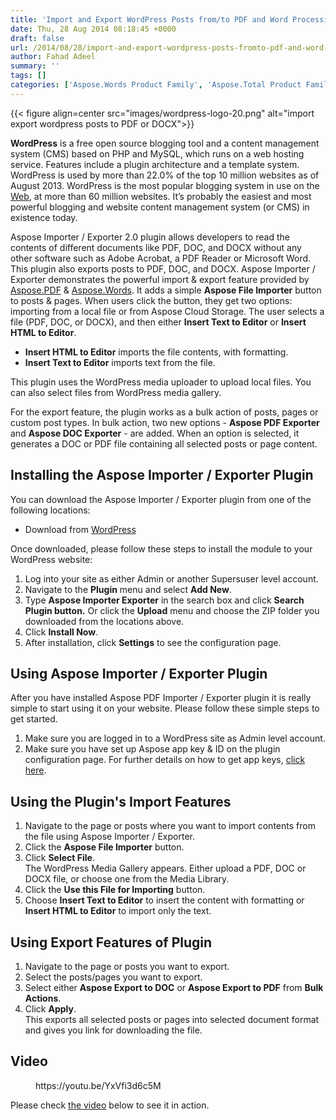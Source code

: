 ```yaml
---
title: 'Import and Export WordPress Posts from/to PDF and Word Processing Documents without Losing Format with WordPress Plugin'
date: Thu, 28 Aug 2014 08:18:45 +0000
draft: false
url: /2014/08/28/import-and-export-wordpress-posts-fromto-pdf-and-word-processing-documents-without-losing-format-plugin-for-wordpress/
author: Fahad Adeel
summary: ''
tags: []
categories: ['Aspose.Words Product Family', 'Aspose.Total Product Family', 'Aspose.PDF Product Family']
---
```




{{< figure align=center src="images/wordpress-logo-20.png" alt="import export wordpress posts to PDF or DOCX">}}


**WordPress** is a free open source blogging tool and a content management system (CMS) based on PHP and MySQL, which runs on a web hosting service. Features include a plugin architecture and a template system. WordPress is used by more than 22.0% of the top 10 million websites as of August 2013. WordPress is the most popular blogging system in use on the [Web][1], at more than 60 million websites. It’s probably the easiest and most powerful blogging and website content management system (or CMS) in existence today.

Aspose Importer / Exporter 2.0 plugin allows developers to read the contents of different documents like PDF, DOC, and DOCX without any other software such as Adobe Acrobat, a PDF Reader or Microsoft Word. This plugin also exports posts to PDF, DOC, and DOCX. Aspose Importer / Exporter demonstrates the powerful import & export feature provided by [Aspose.PDF][2] & [Aspose.Words][3]. It adds a simple **Aspose File Importer** button to posts & pages. When users click the button, they get two options: importing from a local file or from Aspose Cloud Storage. The user selects a file (PDF, DOC, or DOCX), and then either **Insert Text to Editor** or **Insert HTML to Editor**.

*   **Insert HTML to Editor** imports the file contents, with formatting.
*   **Insert Text to Editor** imports text from the file.

This plugin uses the WordPress media uploader to upload local files. You can also select files from WordPress media gallery.

For the export feature, the plugin works as a bulk action of posts, pages or custom post types. In bulk action, two new options - **Aspose PDF Exporter** and **Aspose DOC Exporter** - are added. When an option is selected, it generates a DOC or PDF file containing all selected posts or page content.

## Installing the Aspose Importer / Exporter Plugin

You can download the Aspose Importer / Exporter plugin from one of the following locations:

*   Download from [WordPress][4]

Once downloaded, please follow these steps to install the module to your WordPress website:

1.  Log into your site as either Admin or another Supersuser level account.
2.  Navigate to the **Plugin** menu and select **Add New**.
3.  Type **Aspose Importer Exporter** in the search box and click **Search Plugin button.** Or click the **Upload** menu and choose the ZIP folder you downloaded from the locations above.
4.  Click **Install Now**.
5.  After installation, click **Settings** to see the configuration page.

## Using Aspose Importer / Exporter Plugin

After you have installed Aspose PDF Importer / Exporter plugin it is really simple to start using it on your website. Please follow these simple steps to get started.

1.  Make sure you are logged in to a WordPress site as Admin level account.
2.  Make sure you have set up Aspose app key & ID on the plugin configuration page. For further details on how to get app keys, [c][5][l][6][ick here][7].

## Using the Plugin's Import Features

1.  Navigate to the page or posts where you want to import contents from the file using Aspose Importer / Exporter.
2.  Click the **Aspose File Importer** button.
3.  Click **Select File**.  
    The WordPress Media Gallery appears. Either upload a PDF, DOC or DOCX file, or choose one from the Media Library.
4.  Click the **Use this File for Importing** button.
5.  Choose **Insert Text to Editor** to insert the content with formatting or **Insert HTML to Editor** to import only the text.

## Using Export Features of Plugin

1.  Navigate to the page or posts you want to export.
2.  Select the posts/pages you want to export.
3.  Select either **Aspose Export to DOC** or **Aspose Export to PDF** from **Bulk Actions**.
4.  Click **Apply**.  
    This exports all selected posts or pages into selected document format and gives you link for downloading the file.

## Video

<figure class="wp-block-embed-youtube wp-block-embed is-type-video is-provider-youtube wp-embed-aspect-16-9 wp-has-aspect-ratio"><div class="wp-block-embed__wrapper">https://youtu.be/YxVfi3d6c5M</div></figure>

Please check [the video][8] below to see it in action.




[1]: http://en.wikipedia.org/wiki/World_Wide_Web
[2]: https://products.aspose.com/pdf
[3]: https://products.aspose.com/words
[4]: https://wordpress.org/plugins/aspose-importer-exporter/
[5]: https://docs.aspose.cloud/display/storagecloud/Create+New+App+and+Get+App+Key+and+SID
[6]: https://docs.aspose.cloud/display/totalcloud/Create+New+App+and+Get+App+Key+and+SID
[7]: https://docs.aspose.cloud/display/storagecloud/Create+New+App+and+Get+App+Key+and+SID
[8]: https://www.youtube.com/watch?v=YxVfi3d6c5M




